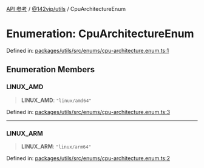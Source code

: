 [API 参考](../../../index.md) / [@142vip/utils](../index.md) / CpuArchitectureEnum

# Enumeration: CpuArchitectureEnum

Defined in: [packages/utils/src/enums/cpu-architecture.enum.ts:1](https://github.com/142vip/core-x/blob/15d5bc9ef4bece78c0e60bdf074a2d245f625100/packages/utils/src/enums/cpu-architecture.enum.ts#L1)

## Enumeration Members

### LINUX\_AMD

> **LINUX\_AMD**: `"linux/amd64"`

Defined in: [packages/utils/src/enums/cpu-architecture.enum.ts:3](https://github.com/142vip/core-x/blob/15d5bc9ef4bece78c0e60bdf074a2d245f625100/packages/utils/src/enums/cpu-architecture.enum.ts#L3)

***

### LINUX\_ARM

> **LINUX\_ARM**: `"linux/arm64"`

Defined in: [packages/utils/src/enums/cpu-architecture.enum.ts:2](https://github.com/142vip/core-x/blob/15d5bc9ef4bece78c0e60bdf074a2d245f625100/packages/utils/src/enums/cpu-architecture.enum.ts#L2)
